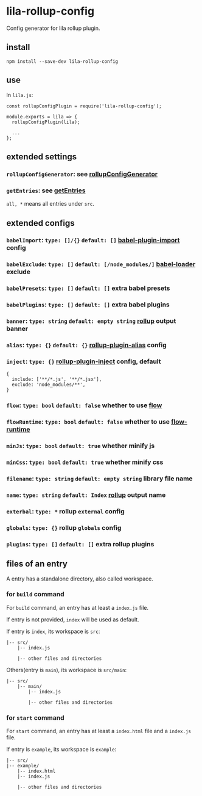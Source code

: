 # lila-rollup-config

Config generator for lila rollup plugin.

## install

```
npm install --save-dev lila-rollup-config
```

## use

In `lila.js`:

```
const rollupConfigPlugin = require('lila-rollup-config');

module.exports = lila => {
  rollupConfigPlugin(lila);

  ...
};
```

## extended settings

### `rollupConfigGenerator`: see [rollupConfigGenerator](./src/index.js#L8)

### `getEntries`: see [getEntries](./src/settings.js#L6)

`all, *` means all entries under `src`.

## extended configs

### `babelImport`: `type: []/{}` `default: []` [babel-plugin-import](https://github.com/ant-design/babel-plugin-import) config

### `babelExclude`: `type: []` `default: [/node_modules/]` [babel-loader](https://github.com/babel/babel-loader) exclude

### `babelPresets`: `type: []` `default: []` extra babel presets

### `babelPlugins`: `type: []` `default: []` extra babel plugins

### `banner`: `type: string` `default: empty string` [rollup](https://rollupjs.org/guide/en) output banner

### `alias`: `type: {}` `default: {}` [rollup-plugin-alias](https://github.com/rollup/rollup-plugin-alias) config

### `inject`: `type: {}` [rollup-plugin-inject](https://github.com/rollup/rollup-plugin-inject) config, default

```
{
  include: ['**/*.js', '**/*.jsx'],
  exclude: 'node_modules/**',
}
```

### `flow`: `type: bool` `default: false` whether to use [flow](https://github.com/facebook/flow)

### `flowRuntime`: `type: bool` `default: false` whether to use [flow-runtime](https://github.com/codemix/flow-runtime/tree/master/packages/flow-runtime)

### `minJs`: `type: bool` `default: true` whether minify js

### `minCss`: `type: bool` `default: true` whether minify css

### `filename`: `type: string` `default: empty string` library file name

### `name`: `type: string` `default: Index` [rollup](https://rollupjs.org/guide/en) output name

### `exterbal`: `type: *` rollup `external` config

### `globals`: `type: {}` rollup `globals` config

### `plugins`: `type: []` `default: []` extra rollup plugins

## files of an entry

A entry has a standalone directory, also called workspace.

### for `build` command

For `build` command, an entry has at least a `index.js` file.

If entry is not provided, `index` will be used as default.

If entry is `index`, its workspace is `src`:

```
|-- src/
    |-- index.js

    |-- other files and directories
```

Others(entry is `main`), its workspace is `src/main`:

```
|-- src/
    |-- main/
        |-- index.js

        |-- other files and directories
```

### for `start` command

For `start` command, an entry has at least a `index.html` file and a `index.js` file.

If entry is `example`, its workspace is `example`:

```
|-- src/
|-- example/
    |-- index.html
    |-- index.js

    |-- other files and directories
```

